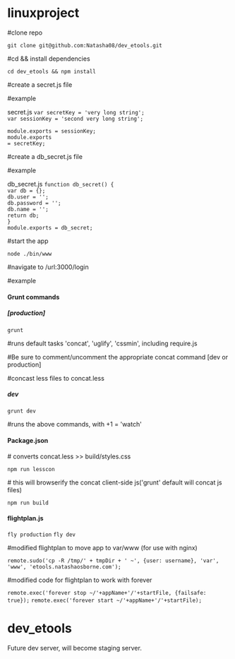 
# linuxproject

<p>#clone repo</p>
<code>git clone git@github.com:Natasha08/dev_etools.git</code><br />
<p>#cd && install dependencies</p>
<code>cd dev_etools && npm install</code><br />
<p>#create a secret.js file</p>
<p>#example</p>
<span>secret.js</span>
<code>var secretKey = 'very long string';</code><br />
<code>var sessionKey = 'second very long string';</code><br />

<code>module.exports = sessionKey;</code><br />
<code>module.exports = secretKey;</code><br />

<p>#create a db_secret.js file</p>
<p>#example</p>
<span>db_secret.js</span>
<code>function db_secret() {</code><br />
	<code>var db = {};</code><br />
	<code>db.user = '';</code><br />
	<code>db.password = '';</code><br />
	<code>db.name = '';</code><br />
<code></code>
<code>return db;</code><br />
<code>}</code><br />
<code></code>
<code>module.exports = db_secret;</code><br />
<p>#start the app</p>
<code>node ./bin/www</code><br />

<p>#navigate to /url:3000/login</p>

<p>#example</p>
<h4>Grunt commands</h4>
<h5>[production]</h5>
<code>grunt</code>
<p>#runs default tasks 'concat', 'uglify', 'cssmin', including require.js</p>

<p>#Be sure to comment/uncomment the appropriate concat command [dev or production]</p>
<p>#concast less files to concat.less</p>

<h5>dev</h5>
<code>grunt dev</code>
<p>#runs the above commands, with +1 = 'watch'</p>

<h4>Package.json</h4>
<p># converts concat.less >> build/styles.css</p>
<code>npm run lesscon</code> 

<p># this will browserify the concat client-side js('grunt' default will concat js files)</p>
<code>npm run build</code>

<h4>flightplan.js</h4>

<code>fly production</code>
<code>fly dev</code>

<p>#modified flightplan to move app to var/www (for use with nginx)</p>
<code>remote.sudo('cp -R /tmp/' + tmpDir + ' ~', {user: username}, 'var', 'www', 'etools.natashaosborne.com');</code>

<p>#modified code for flightplan to work with forever</p>
<code>remote.exec('forever stop ~/'+appName+'/'+startFile, {failsafe: true});</code>
<code>remote.exec('forever start ~/'+appName+'/'+startFile);</code>

# dev_etools
Future dev server, will become staging server.

